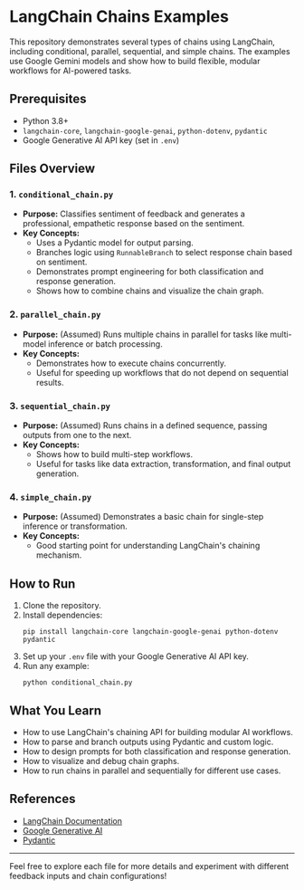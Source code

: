 # LangChain Chains Examples

This repository demonstrates several types of chains using LangChain, including conditional, parallel, sequential, and simple chains. The examples use Google Gemini models and show how to build flexible, modular workflows for AI-powered tasks.

## Prerequisites

- Python 3.8+
- `langchain-core`, `langchain-google-genai`, `python-dotenv`, `pydantic`
- Google Generative AI API key (set in `.env`)

## Files Overview

### 1. `conditional_chain.py`

- **Purpose:** Classifies sentiment of feedback and generates a professional, empathetic response based on the sentiment.
- **Key Concepts:**
  - Uses a Pydantic model for output parsing.
  - Branches logic using `RunnableBranch` to select response chain based on sentiment.
  - Demonstrates prompt engineering for both classification and response generation.
  - Shows how to combine chains and visualize the chain graph.

### 2. `parallel_chain.py`

- **Purpose:** (Assumed) Runs multiple chains in parallel for tasks like multi-model inference or batch processing.
- **Key Concepts:**
  - Demonstrates how to execute chains concurrently.
  - Useful for speeding up workflows that do not depend on sequential results.

### 3. `sequential_chain.py`

- **Purpose:** (Assumed) Runs chains in a defined sequence, passing outputs from one to the next.
- **Key Concepts:**
  - Shows how to build multi-step workflows.
  - Useful for tasks like data extraction, transformation, and final output generation.

### 4. `simple_chain.py`

- **Purpose:** (Assumed) Demonstrates a basic chain for single-step inference or transformation.
- **Key Concepts:**
  - Good starting point for understanding LangChain's chaining mechanism.

## How to Run

1. Clone the repository.
2. Install dependencies:
   ```fish
   pip install langchain-core langchain-google-genai python-dotenv pydantic
   ```
3. Set up your `.env` file with your Google Generative AI API key.
4. Run any example:
   ```fish
   python conditional_chain.py
   ```

## What You Learn

- How to use LangChain's chaining API for building modular AI workflows.
- How to parse and branch outputs using Pydantic and custom logic.
- How to design prompts for both classification and response generation.
- How to visualize and debug chain graphs.
- How to run chains in parallel and sequentially for different use cases.

## References

- [LangChain Documentation](https://python.langchain.com/docs/)
- [Google Generative AI](https://ai.google.dev/)
- [Pydantic](https://docs.pydantic.dev/)

---

Feel free to explore each file for more details and experiment with different feedback inputs and chain configurations!
